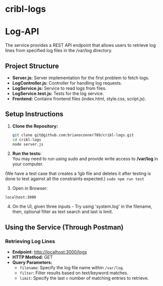 # cribl-logs

# Log-API

The service provides a REST API endpoint that allows users to retrieve log lines from specified log files in the /var/log directory.

## Project Structure

- **Server.js:** Server implementation for the first problem to fetch logs.
- **LogController.js:** Controller for handling log requests.
- **LogService.js:** Service to read logs from files.
- **LogService.test.js:** Tests for the log service.
- **Frontend:** Contains frontend files (index.html, style.css, script.js).


## Setup Instructions

1. **Clone the Repository:**
   ```bash
   git clone git@github.com:brianoconner789/cribl-logs.git
   cd cribl-logs
   node server.js
   ```
2. **Run the tests:**  
You may need to run using sudo and provide write access to **/var/log** in your computer. 

(We have a test case that creates a 1gb file and deletes it after testing is done to test against all the constraints expected.)
```sudo npm run test```

3. Open in Browser: 
```
localhost:3000
```
4. On the UI, given three inputs - Try using 'system.log' in the filename, then, optional filter as text search and last is limit.


## Using the Service (Through Postman)

### Retrieving Log Lines

- **Endpoint:** [http://localhost:3000/logs](http://localhost:3000/logs)
- **HTTP Method:** GET
- **Query Parameters:**
  - `filename`: Specify the log file name within `/var/log`.
  - `filter`: Filter results based on text/keyword matches.
  - `limit`: Specify the last `n` number of matching entries to retrieve.
